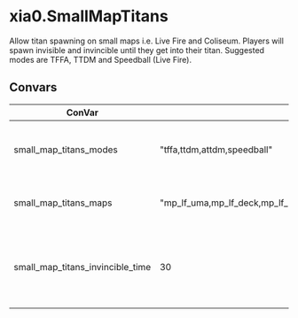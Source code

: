 # xia0.SmallMapTitans
Allow titan spawning on small maps i.e. Live Fire and Coliseum. Players will spawn invisible and invincible until they get into their titan. Suggested modes are TFFA, TTDM and Speedball (Live Fire).
## Convars
|ConVar|Default|Description|
|----|----|----|
|small_map_titans_modes|"tffa,ttdm,attdm,speedball"|Comma separated list of gamemodes to run on."|
|small_map_titans_maps|"mp_lf_uma,mp_lf_deck,mp_lf_meadow,mp_lf_stacks,mp_lf_traffic,mp_lf_traffic,mp_lf_township,mp_coliseum,mp_coliseum_column"|Comma separated list of maps to run on.|
|small_map_titans_invincible_time|30|Seconds to grand invisiblity and invulnerability to players after spawning.|
